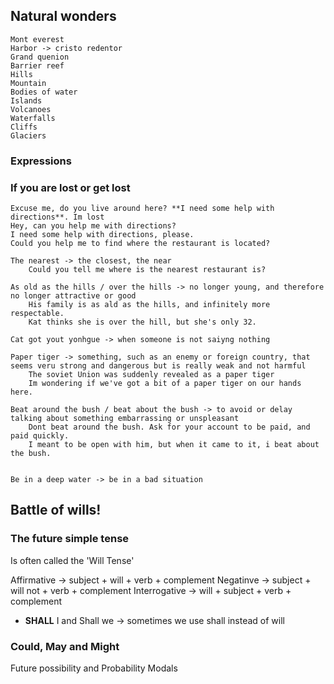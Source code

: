 ## Natural wonders
	Mont everest
	Harbor -> cristo redentor
	Grand quenion
	Barrier reef
	Hills
	Mountain
	Bodies of water
	Islands
	Volcanoes
	Waterfalls
	Cliffs
	Glaciers

### Expressions
### If you are lost or get lost
	Excuse me, do you live around here? **I need some help with directions**. Im lost
	Hey, can you help me with directions?
	I need some help with directions, please.
	Could you help me to find where the restaurant is located?

	The nearest -> the closest, the near
		Could you tell me where is the nearest restaurant is?

	As old as the hills / over the hills -> no longer young, and therefore no longer attractive or good 
		His family is as ald as the hills, and infinitely more respectable.
		Kat thinks she is over the hill, but she's only 32.

	Cat got yout yonhgue -> when someone is not saiyng nothing

	Paper tiger -> something, such as an enemy or foreign country, that seems veru strong and dangerous but is really weak and not harmful
		The soviet Union was suddenly revealed as a paper tiger
		Im wondering if we've got a bit of a paper tiger on our hands here.

	Beat around the bush / beat about the bush -> to avoid or delay talking about something embarrassing or unspleasant
		Dont beat around the bush. Ask for your account to be paid, and paid quickly.
		I meant to be open with him, but when it came to it, i beat about the bush.


	Be in a deep water -> be in a bad situation

## Battle of wills!

### The future simple tense
Is often called the 'Will Tense'

Affirmative -> subject + will + verb + complement
Negatinve -> subject + will not + verb + complement
Interrogative -> will + subject + verb + complement

- **SHALL** I and Shall we -> sometimes we use shall instead of will

### Could, May and Might
Future possibility and Probability Modals